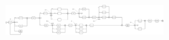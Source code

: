 [![viewer example screenshot](./diagrama_roupas.svg)](https://cdn.statically.io/gh/giseldo/chatbot_BTA_BPMN_to_AIML/842a4192/exemplos%20aula/Diagrama%20-%20Roupas/diagrama_roupas.svg)
